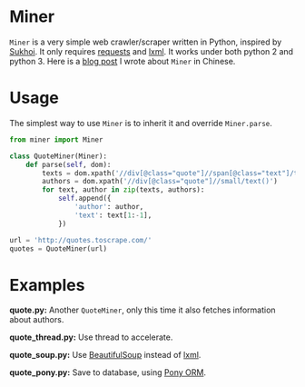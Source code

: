 # Miner

`Miner` is a very simple web crawler/scraper written in Python, inspired by [Sukhoi](https://github.com/iogf/sukhoi). It only requires [requests](http://docs.python-requests.org/en/master/) and [lxml](http://lxml.de/). It works under both python 2 and python 3. Here is a [blog post](https://wormtooth.com/20170912-simple-python-crawler/) I wrote about `Miner` in Chinese.

# Usage

The simplest way to use `Miner` is to inherit it and override `Miner.parse`.

```python
from miner import Miner

class QuoteMiner(Miner):
    def parse(self, dom):
        texts = dom.xpath('//div[@class="quote"]//span[@class="text"]/text()')
        authors = dom.xpath('//div[@class="quote"]//small/text()')
        for text, author in zip(texts, authors):
            self.append({
                'author': author,
                'text': text[1:-1],
            })

url = 'http://quotes.toscrape.com/'
quotes = QuoteMiner(url)
```

# Examples

**quote.py:** Another `QuoteMiner`, only this time it also fetches information about authors.

**quote_thread.py:** Use thread to accelerate.

**quote_soup.py:** Use [BeautifulSoup](https://www.crummy.com/software/BeautifulSoup/) instead of [lxml](http://lxml.de/).

**quote_pony.py:** Save to database, using [Pony ORM](https://ponyorm.com/).